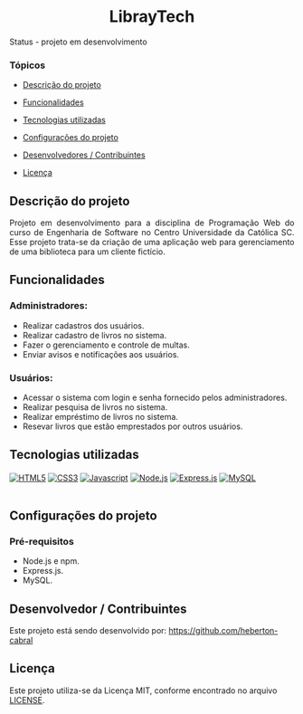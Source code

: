 <h1 align="center">LibrayTech</h1>

Status - projeto em desenvolvimento

### Tópicos 

- [Descrição do projeto](#descrição-do-projeto)

- [Funcionalidades](#funcionalidades)

- [Tecnologias utilizadas](#tecnologias-utilizadas)

- [Configurações do projeto](#configurações-do-projeto)

- [Desenvolvedores / Contribuintes](#desenvolvedor--contribuintes)

- [Licença](#licença)

## Descrição do projeto 

<p align="justify">
Projeto em desenvolvimento para a disciplina de Programação Web do curso de Engenharia de Software no Centro Universidade da Católica SC. Esse projeto trata-se da criação de uma aplicação web para gerenciamento de uma biblioteca para um cliente fictício.
</p>

## Funcionalidades

### Administradores:

- Realizar cadastros dos usuários.
- Realizar cadastro de livros no sistema.
- Fazer o gerenciamento e controle de multas.
- Enviar avisos e notificações aos usuários.

### Usuários:

- Acessar o sistema com login e senha fornecido pelos administradores.
- Realizar pesquisa de livros no sistema.
- Realizar empréstimo de livros no sistema.
- Resevar livros que estão emprestados por outros usuários.

## Tecnologias utilizadas

<div style="display: inline_block">
  <a href="https://www.w3schools.com/html/default.asp"><img align="center" alt="HTML5" src="https://img.shields.io/badge/HTML5-E34F26?style=for-the-badge&logo=html5&logoColor=white" /></a>
  <a href="https://www.w3schools.com/css/default.asp"><img align="center" alt="CSS3" src="https://img.shields.io/badge/CSS3-1572B6?style=for-the-badge&logo=css3&logoColor=white" /></a>
  <a href="https://www.w3schools.com/js/default.asp"><img align="center" alt="Javascript" src="https://img.shields.io/badge/JavaScript-F7DF1E?style=for-the-badge&logo=javascript&logoColor=black" /></a>
  <a href="https://nodejs.org/docs/latest/api/"><img align="center" alt="Node.js" src="https://img.shields.io/badge/Node.js-43853D?style=for-the-badge&logo=node.js&logoColor=white" /></a>
  <a href="https://expressjs.com/"><img align="center" alt="Express.js" src="https://img.shields.io/badge/express.js-%23404d59.svg?style=for-the-badge&logo=express&logoColor=%2361DAFB" /></a>
  <a href="https://www.mongodb.com/docs/"><img align="center" alt="MySQL" src="https://img.shields.io/badge/mysql-4479A1.svg?style=for-the-badge&logo=mysql&logoColor=white" /></a>
</div><br/>

## Configurações do projeto

### Pré-requisitos

- Node.js e npm.
- Express.js.
- MySQL.

## Desenvolvedor / Contribuintes

Este projeto está sendo desenvolvido por: https://github.com/heberton-cabral

## Licença

Este projeto utiliza-se da Licença MIT, conforme encontrado no arquivo [LICENSE](https://github.com/heberton-cabral/library-tech/blob/main/LICENSE).
